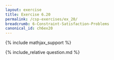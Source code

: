 ```yaml
---
layout: exercise
title: Exercise 6.20
permalink: /csp-exercises/ex_20/
breadcrumb: 6-Constraint-Satisfaction-Problems
canonical_id: ch6ex20
---
```


{% include mathjax_support %}

<div id="hiddden">{% include_relative question.md %}</div>